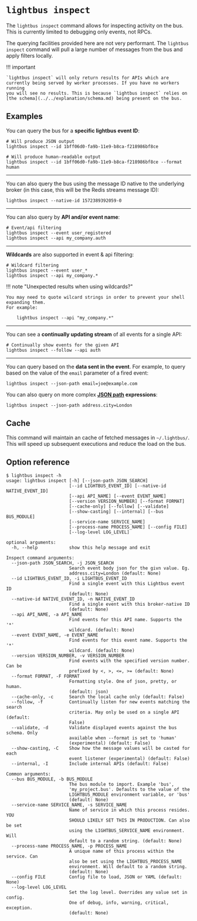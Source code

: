 # `lightbus inspect`

The `lightbus inspect` command allows for inspecting activity on the bus.
This is currently limited to debugging only events, not RPCs.

The querying facilities provided here are not very performant. The 
`lightbus inspect` command will pull a large number of messages 
from the bus and apply filters locally.

!!! important

    `lightbus inspect` will only return results for APIs which are 
    currently being served by worker processes. If you have no workers running 
    you will see no results. This is because `lightbus inspect` relies on 
    [the schema](../../explanation/schema.md) being present on the bus.

## Examples

You can query the bus for a **specific lightbus event ID**:

```
# Will produce JSON output
lightbus inspect --id 1bff06d0-fa9b-11e9-b8ca-f218986bf8ce

# Will produce human-readable output
lightbus inspect --id 1bff06d0-fa9b-11e9-b8ca-f218986bf8ce --format human
```

---

You can also query the bus using the message ID native to the underlying broker
(in this case, this will be the Redis streams message ID):

```
lightbus inspect --native-id 1572389392059-0
```

---

You can also query by **API and/or event name**:

```
# Event/api filtering
lightbus inspect --event user_registered 
lightbus inspect --api my_company.auth 
```

---

**Wildcards** are also supported in event & api filtering:

```
# Wildcard filtering
lightbus inspect --event user_* 
lightbus inspect --api my_company.*
```

!!! note "Unexpected results when using wildcards?"

    You may need to quote wilcard strings in order to prevent your shell expanding them.
    For example:
    
        lightbus inspect --api "my_company.*"

---

You can see a **continually updating stream** of all events for a single API:

```
# Continually show events for the given API 
lightbus inspect --follow --api auth
```

---

You can query based on the **data sent in the event**. For example, to query based on the 
value of the `email` parameter of a fired event:

```
lightbus inspect --json-path email=joe@example.com
```

You can also query on more complex **[JSON path](https://goessner.net/articles/JsonPath/) expressions**:

```
lightbus inspect --json-path address.city=London
```

## Cache

This command will maintain an cache of fetched messages in `~/.lightbus/`. This will 
speed up subsequent executions and reduce the load on the bus.

## Option reference

```
$ lightbus inspect -h
usage: lightbus inspect [-h] [--json-path JSON_SEARCH]
                        [--id LIGHTBUS_EVENT_ID] [--native-id NATIVE_EVENT_ID]
                        [--api API_NAME] [--event EVENT_NAME]
                        [--version VERSION_NUMBER] [--format FORMAT]
                        [--cache-only] [--follow] [--validate]
                        [--show-casting] [--internal] [--bus BUS_MODULE]
                        [--service-name SERVICE_NAME]
                        [--process-name PROCESS_NAME] [--config FILE]
                        [--log-level LOG_LEVEL]

optional arguments:
  -h, --help            show this help message and exit

Inspect command arguments:
  --json-path JSON_SEARCH, -j JSON_SEARCH
                        Search event body json for the givn value. Eg.
                        address.city=London (default: None)
  --id LIGHTBUS_EVENT_ID, -i LIGHTBUS_EVENT_ID
                        Find a single event with this Lightbus event ID
                        (default: None)
  --native-id NATIVE_EVENT_ID, -n NATIVE_EVENT_ID
                        Find a single event with this broker-native ID
                        (default: None)
  --api API_NAME, -a API_NAME
                        Find events for this API name. Supports the '*'
                        wildcard. (default: None)
  --event EVENT_NAME, -e EVENT_NAME
                        Find events for this event name. Supports the '*'
                        wildcard. (default: None)
  --version VERSION_NUMBER, -v VERSION_NUMBER
                        Find events with the specified version number. Can be
                        prefixed by <, >, <=, >= (default: None)
  --format FORMAT, -F FORMAT
                        Formatting style. One of json, pretty, or human.
                        (default: json)
  --cache-only, -c      Search the local cache only (default: False)
  --follow, -f          Continually listen for new events matching the search
                        criteria. May only be used on a single API (default:
                        False)
  --validate, -d        Validate displayed events against the bus schema. Only
                        available when --format is set to 'human'
                        (experimental) (default: False)
  --show-casting, -C    Show how the message values will be casted for each
                        event listener (experimental) (default: False)
  --internal, -I        Include internal APIs (default: False)

Common arguments:
  --bus BUS_MODULE, -b BUS_MODULE
                        The bus module to import. Example 'bus',
                        'my_project.bus'. Defaults to the value of the
                        LIGHTBUS_MODULE environment variable, or 'bus'
                        (default: None)
  --service-name SERVICE_NAME, -s SERVICE_NAME
                        Name of service in which this process resides. YOU
                        SHOULD LIKELY SET THIS IN PRODUCTION. Can also be set
                        using the LIGHTBUS_SERVICE_NAME environment. Will
                        default to a random string. (default: None)
  --process-name PROCESS_NAME, -p PROCESS_NAME
                        A unique name of this process within the service. Can
                        also be set using the LIGHTBUS_PROCESS_NAME
                        environment. Will default to a random string.
                        (default: None)
  --config FILE         Config file to load, JSON or YAML (default: None)
  --log-level LOG_LEVEL
                        Set the log level. Overrides any value set in config.
                        One of debug, info, warning, critical, exception.
                        (default: None)
```
